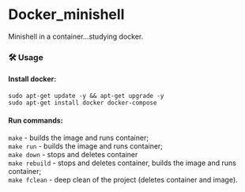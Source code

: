 # Docker_minishell
Minishell in a container...studying docker. 

### 🛠️ Usage

#### Install docker:
```sudo apt-get update -y && apt-get upgrade -y``` <br>
```sudo apt-get install docker docker-compose```

#### Run commands:<br>
```make``` - builds the image and runs container;<br>
```make run``` - builds the image and runs container;<br>
```make down``` - stops and deletes container<br>
```make rebuild``` - stops and deletes container, builds the image and runs container;<br>
```make fclean``` - deep clean of the project (deletes container and image).

